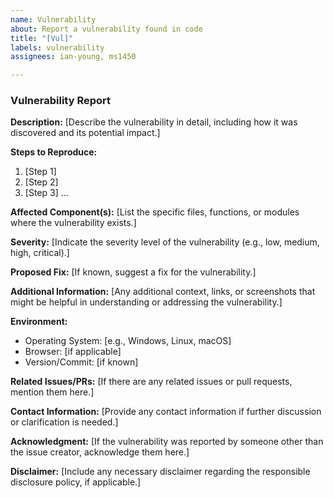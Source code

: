 ```yaml
---
name: Vulnerability
about: Report a vulnerability found in code
title: "[Vul]"
labels: vulnerability
assignees: ian-young, ms1450

---
```


### Vulnerability Report

**Description:**
[Describe the vulnerability in detail, including how it was discovered and its potential impact.]

**Steps to Reproduce:**

1. [Step 1]
2. [Step 2]
3. [Step 3]
   ...

**Affected Component(s):**
[List the specific files, functions, or modules where the vulnerability exists.]

**Severity:**
[Indicate the severity level of the vulnerability (e.g., low, medium, high, critical).]

**Proposed Fix:**
[If known, suggest a fix for the vulnerability.]

**Additional Information:**
[Any additional context, links, or screenshots that might be helpful in understanding or addressing the vulnerability.]

**Environment:**

- Operating System: [e.g., Windows, Linux, macOS]
- Browser: [if applicable]
- Version/Commit: [if known]

**Related Issues/PRs:**
[If there are any related issues or pull requests, mention them here.]

**Contact Information:**
[Provide any contact information if further discussion or clarification is needed.]

**Acknowledgment:**
[If the vulnerability was reported by someone other than the issue creator, acknowledge them here.]

**Disclaimer:**
[Include any necessary disclaimer regarding the responsible disclosure policy, if applicable.]
